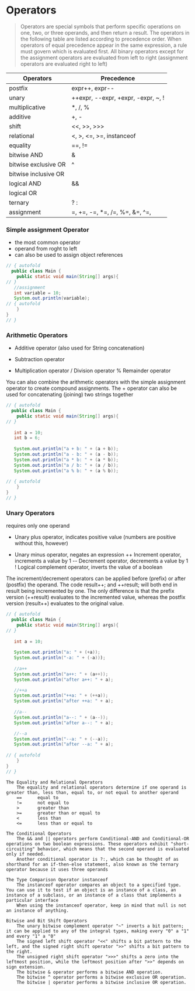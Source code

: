 # Operators

>Operators are special symbols that perform specific operations on one, two, or three operands, and then return a result.
The operators in the following table are listed according to precedence order.
When operators of equal precedence appear in the same expression, a rule must govern which is evaluated first. 
All binary operators except for the assignment operators are evaluated from left to right (assignment operators are evaluated right to left)

| Operators             | Precedence
| --------------------- | ---------- 
| postfix	        | expr++, expr-- 
| unary	                | ++expr, --expr, +expr, -expr, ~, ! 
| multiplicative        | *, /, % 
| additive              | +, - 
| shift	                | <<, >>, >>> 
| relational            | <, >, <=, >=, instanceof 
| equality              | ==, != 
| bitwise AND           | & 
| bitwise exclusive OR  | ^ 
| bitwise inclusive OR  | | 
| logical AND           | && 
| logical OR            | || 
| ternary               | ? : 
| assignment            | =, +=, -=, *=, /=, %=, &=, ^=, |=, <<=, >>=, >>>= 


### Simple assignment Operator
- the most common operator
- operand from roght to left
- can also be used to assign object references
	
``` java runnable	
// { autofold
  public class Main {
    public static void main(String[] args){
// }
   //assignment
   int variable = 10;
   System.out.println(variable);
// { autofold
    }
}
// }
```
			
### Arithmetic Operators
+	Additive operator (also used for String concatenation)
-	Subtraction operator
*	Multiplication operator
/	Division operator
%	Remainder operator
		
You can also combine the arithmetic operators with the simple assignment operator to create compound assignments. 
The + operator can also be used for concatenating (joining) two strings together

``` java runnable	
// { autofold
  public class Main {
    public static void main(String[] args){
// }
  
   int a = 10;
   int b = 6;
   
   System.out.println("a + b: " + (a + b));
   System.out.println("a - b: " + (a - b));
   System.out.println("a * b: " + (a * b));
   System.out.println("a / b: " + (a / b));
   System.out.println("a % b: " + (a % b));
   
// { autofold
    }
}
// }
```

### Unary Operators
requires only one operand
+	Unary plus operator, indicates positive value (numbers are positive without this, however)
-	Unary minus operator, negates an expression
++	Increment operator, increments a value by 1
--	Decrement operator, decrements a value by 1
!	Logical complement operator, inverts the value of a boolean

The increment/decrement operators can be applied before (prefix) or after (postfix) the operand. The code result++; and ++result; will both end in result being incremented by one. The only difference is that the prefix version (++result) evaluates to the incremented value, whereas the postfix version (result++) evaluates to the original value.

``` java runnable	
// { autofold
  public class Main {
    public static void main(String[] args){
// }
  
   int a = 10;
   
   System.out.println("a: " + (+a));
   System.out.println("-a: " + (-a)));
   
   //a++
   System.out.println("a++: " + (a++));
   System.out.println("after a++: " + a);

   //++a
   System.out.println("++a: " + (++a));
   System.out.println("after ++a: " + a);
   
   //a--
   System.out.println("a--: " + (a--));
   System.out.println("after a--: " + a);

   //--a
   System.out.println("--a: " + (--a));
   System.out.println("after --a: " + a);
   
// { autofold
    }
}
// }
```
	
	The Equality and Relational Operators
		The equality and relational operators determine if one operand is greater than, less than, equal to, or not equal to another operand
		==      equal to
		!=      not equal to
		>       greater than
		>=      greater than or equal to
		<       less than
		<=      less than or equal to
	
	The Conditional Operators
		The && and || operators perform Conditional-AND and Conditional-OR operations on two boolean expressions. These operators exhibit "short-circuiting" behavior, which means that the second operand is evaluated only if needed.
		Another conditional operator is ?:, which can be thought of as shorthand for an if-then-else statement, also known as the ternary operator because it uses three operands
	
	The Type Comparison Operator instanceof
		The instanceof operator compares an object to a specified type. You can use it to test if an object is an instance of a class, an instance of a subclass, or an instance of a class that implements a particular interface
		When using the instanceof operator, keep in mind that null is not an instance of anything.
	
	Bitwise and Bit Shift Operators
		The unary bitwise complement operator "~" inverts a bit pattern; it can be applied to any of the integral types, making every "0" a "1" and every "1" a "0"
		The signed left shift operator "<<" shifts a bit pattern to the left, and the signed right shift operator ">>" shifts a bit pattern to the right.
		The unsigned right shift operator ">>>" shifts a zero into the leftmost position, while the leftmost position after ">>" depends on sign extension.
		The bitwise & operator performs a bitwise AND operation.
		The bitwise ^ operator performs a bitwise exclusive OR operation.
		The bitwise | operator performs a bitwise inclusive OR operation.


